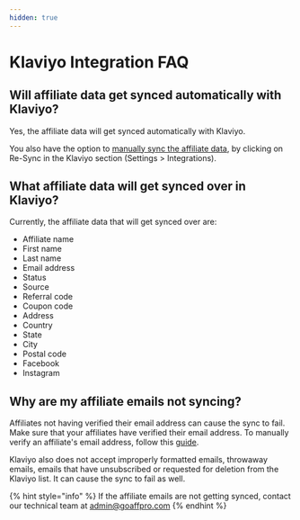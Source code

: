 ```yaml
---
hidden: true
---
```


# Klaviyo Integration FAQ

## Will affiliate data get synced automatically with Klaviyo?

Yes, the affiliate data will get synced automatically with Klaviyo.&#x20;

You also have the option to [manually sync the affiliate data](https://docs.goaffpro.com/how-tos/third-party-integrations/klaviyo-integration/manual-syncing), by clicking on Re-Sync in the Klaviyo section (Settings > Integrations).

## What affiliate data will get synced over in Klaviyo?

Currently, the affiliate data that will get synced over are:

* Affiliate name&#x20;
* First name
* Last name
* Email address&#x20;
* Status
* Source
* Referral code&#x20;
* Coupon code&#x20;
* Address&#x20;
* Country&#x20;
* State&#x20;
* City&#x20;
* Postal code
* Facebook&#x20;
* Instagram

## Why are my affiliate emails not syncing?

Affiliates not having verified their email address can cause the sync to fail. Make sure that your affiliates have verified their email address. To manually verify an affiliate's email address, follow this [guide](https://docs.goaffpro.com/how-tos/view-an-affiliates-profile/verify-an-affiliates-email-manually).

Klaviyo also does not accept improperly formatted emails, throwaway emails, emails that have unsubscribed or requested for deletion from the Klaviyo list. It can cause the sync to fail as well.

{% hint style="info" %}
If the affiliate emails are not getting synced, contact our technical team at admin@goaffpro.com
{% endhint %}
